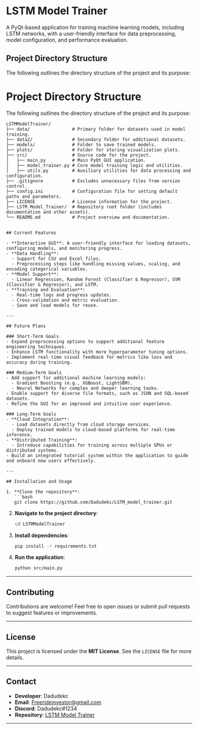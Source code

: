 # LSTM Model Trainer

A PyQt-based application for training machine learning models, including LSTM networks, with a user-friendly interface for data preprocessing, model configuration, and performance evaluation.



## Project Directory Structure

The following outlines the directory structure of the project and its purpose:
# Project Directory Structure

The following outlines the directory structure of the project and its purpose:

```plaintext
LSTMModelTrainer/
├── data/                # Primary folder for datasets used in model training.
├── data2/               # Secondary folder for additional datasets.
├── models/              # Folder to save trained models.
├── plots/               # Folder for storing visualization plots.
├── src/                 # Source code for the project.
│   ├── main.py          # Main PyQt GUI application.
│   ├── model_trainer.py # Core model training logic and utilities.
│   ├── utils.py         # Auxiliary utilities for data processing and configuration.
├── .gitignore           # Excludes unnecessary files from version control.
├── config.ini           # Configuration file for setting default paths and parameters.
├── LICENSE              # License information for the project.
├── LSTM_Model_Trainer/  # Repository root folder (includes documentation and other assets).
└── README.md            # Project overview and documentation.


## Current Features

- **Interactive GUI**: A user-friendly interface for loading datasets, configuring models, and monitoring progress.
- **Data Handling**:
  - Support for CSV and Excel files.
  - Preprocessing steps like handling missing values, scaling, and encoding categorical variables.
- **Model Support**:
  - Linear Regression, Random Forest (Classifier & Regressor), SVM (Classifier & Regressor), and LSTM.
- **Training and Evaluation**:
  - Real-time logs and progress updates.
  - Cross-validation and metric evaluation.
  - Save and load models for reuse.

---

## Future Plans

### Short-Term Goals
- Expand preprocessing options to support additional feature engineering techniques.
- Enhance LSTM functionality with more hyperparameter tuning options.
- Implement real-time visual feedback for metrics like loss and accuracy during training.

### Medium-Term Goals
- Add support for additional machine learning models:
  - Gradient Boosting (e.g., XGBoost, LightGBM).
  - Neural Networks for complex and deeper learning tasks.
- Enable support for diverse file formats, such as JSON and SQL-based datasets.
- Refine the GUI for an improved and intuitive user experience.

### Long-Term Goals
- **Cloud Integration**:
  - Load datasets directly from cloud storage services.
  - Deploy trained models to cloud-based platforms for real-time inference.
- **Distributed Training**:
  - Introduce capabilities for training across multiple GPUs or distributed systems.
- Build an integrated tutorial system within the application to guide and onboard new users effectively.

---

## Installation and Usage

1. **Clone the repository**:
   ```bash
   git clone https://github.com/Dadudekc/LSTM_model_trainer.git
   ```

2. **Navigate to the project directory**:
   ```bash
   cd LSTMModelTrainer
   ```

3. **Install dependencies**:
   ```bash
   pip install -r requirements.txt
   ```

4. **Run the application**:
   ```bash
   python src/main.py
   ```

---

## Contributing

Contributions are welcome! Feel free to open issues or submit pull requests to suggest features or improvements.

---

## License

This project is licensed under the **MIT License**. See the `LICENSE` file for more details.

---

## Contact

- **Developer**: Dadudekc  
- **Email**: Freerideinvestor@gmail.com
- **Discord**: Dadudekc#1234  
- **Repository**: [LSTM Model Trainer](https://github.com/Dadudekc/LSTM_model_trainer)

---
